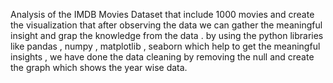 Analysis of the IMDB Movies Dataset that include 1000 movies and create the visualization that after observing the data we can gather the meaningful insight and grap the knowledge from the data . by using the python libraries like pandas , numpy , matplotlib , seaborn which help to get the meaningful insights , we have done the data cleaning by removing the null and create the graph which shows the year wise data.
